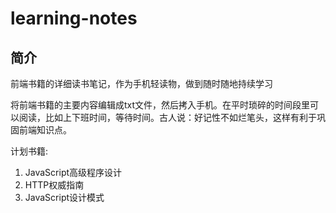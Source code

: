 # learning-notes

<h2>简介</h2>
前端书籍的详细读书笔记，作为手机轻读物，做到随时随地持续学习

<p>将前端书籍的主要内容编辑成txt文件，然后拷入手机。在平时琐碎的时间段里可以阅读，比如上下班时间，等待时间。古人说：好记性不如烂笔头，这样有利于巩固前端知识点。</p>

<p>计划书籍:</p>
<ol>
	<li>JavaScript高级程序设计</li>
	<li>HTTP权威指南</li>
	<li>JavaScript设计模式</li>
</ol>


